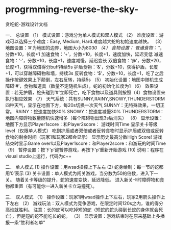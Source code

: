 # progrmming-reverse-the-sky-
贪吃蛇-游戏设计文档

一．	总设置
（1）	模式设置：游戏分为单人模式和双人模式
（2）	难度设置：游戏可以选择三个难度：Easy,   Medium,   Hard.难度越大蛇的初始速度越快。
（3）	地图设置：’#’为地图的边界，地图大小为80*30
（4）	食物设置：
        普通食物：‘*’，分数+10，长度+1
        加速食物：‘+’，分数+10，长度+1，速度加快，延迟变低
        减速食物：‘-’，分数+10，长度+1，速度减慢，延迟变长
        双倍食物：‘@’，分数+20，长度+1，获得双倍得分buff持续5s
        护盾食物：‘&’，分数+10，获得护盾，长度+1，可以穿越障碍物和墙，持续3s
        反转食物：‘$’，分数+10，长度+1，吃了之后操作按键效果上下颠倒，左右反转，持续5s
（5）	初始化设置：地图中随机生成障碍‘#’，食物和道具（数量不定随机生成），蛇的初始化长度为1
（6）	效果设置：若无护盾，蛇头碰到‘#‘立即死亡，吃下食物以及道具则按照（4）食物设置来执行相应效果
（7）	天气系统：共有SUNNY,RAINY,SNOWY,THUNDERSTORM四种天气，显示在地图下方，每20s切换一次天气
	SUNNY：无特殊效果，一切正常。
        RAINY：蛇速度加快30%
	SNOWY：蛇速度减慢30%
	THUNDERSTORM：地图内障碍物数量随机快速增多（每个障碍物出现3s后消失）
（8）	显示设置：
	地图下方显示Player1score：和Player2score：
	游戏时间Time
 	显示关卡等级level（仅限单人模式）
  	吃到护盾或者双倍或者反转食物时显示护盾或双倍或反转食物的剩余时间（玩家1和玩家2都会显示）
   	显示历史最高分数High Score!
    	游戏结束时显示Game over!以及Player1score：和Player2score：和游玩的时间Time
（9）	暂停设置：按下’p’键暂停游戏，再按下’p’重新开始游戏
(10) 	说明：程序在visual studio上运行，代码为c++

二．	单人模式
(1)	操作设置：用wsad操控上下左右
(2)	蛇身绘制：每一节的蛇都用’0’表示
(3)	关卡设置：单人模式为闯关游戏，当分数为50的倍数，进入下一关。
	  	 随着关卡等级的提升，蛇的速度变快，延迟降低。
      		 进入新关卡时障碍物和食物都重置（有可能你一进入新关卡立马撞死）。
	 
三．	双人模式
（1）	操作设置：玩家1用wsad操作上下左右，玩家2用箭头操作上下左右
（2）	游戏玩法：双人模式为竞争游戏，在限定时间120s之内，谁的得分高谁就胜利。
		  注意：长的蛇可以吃掉短的蛇（短蛇的蛇头碰到长蛇的身体就会死亡），但是短的蛇不能吃长的蛇。
（3）	显示设置：游戏结束时在原来基础上多播报一条“胜利者名单“
